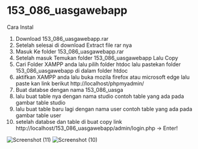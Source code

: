 # 153_086_uasgawebapp
Cara Instal
1. Download 153_086_uasgawebapp.rar
2. Setelah selesai di download Extract file rar nya
3. Masuk Ke folder 153_086_uasgawebapp.rar
4. Setelah masuk Temukan folder 153_086_uasgawebapp Lalu Copy
5. Cari Folder XAMPP anda lalu pilih folder htdoc lalu pastekan folder 153_086_uasgawebapp di dalam folder htdoc 
6. aktifkan XAMPP anda lalu buka mozila firefox atau microsoft edge lalu paste kan link berikut http://localhost/phpmyadmin/
7. Buat databse dengan nama 153_086_uasga
8. lalu buat table nya dengan nama studio contoh table yang ada pada gambar table studio
9. lalu buat table baru lagi dengan nama user contoh table yang ada pada gambar table user
10. setelah databse dan table di buat copy link http://localhost/153_086_uasgawebapp/admin/login.php   -> Enter!

![Screenshot (11)](https://user-images.githubusercontent.com/107969169/174938120-c2dfa08c-35c1-4493-9d6d-5f712847b37e.png)
![Screenshot (10)](https://user-images.githubusercontent.com/107969169/174938126-0c40ea76-d771-4059-a4c5-c7a2a9705494.png)
